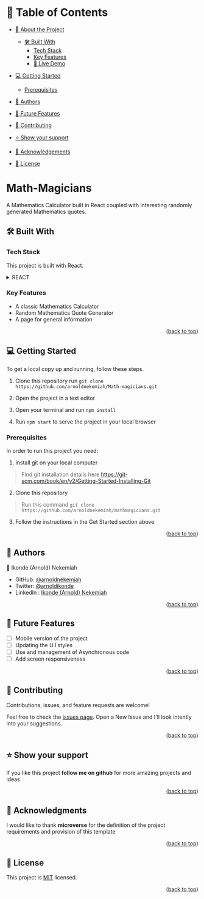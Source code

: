
# 📗 Table of Contents

- [📖 About the Project](#about-project)
  - [🛠 Built With](#built-with)
    - [Tech Stack](#tech-stack)
    - [Key Features](#key-features)
    - [🚀 Live Demo](#live-demo)

- [💻 Getting Started](#getting-started)
  - [Prerequisites](#Prerequisites)
- [👥 Authors](#authors)
- [🔭 Future Features](#future-features)
- [🤝 Contributing](#contributing)
- [⭐️ Show your support](#support)
- [🙏 Acknowledgements](#acknowledgements)
- [📝 License](#license)


# Math-Magicians
A Mathematics Calculator built in React coupled with interesting randomly generated Mathematics quotes.

## 🛠 Built With <a name="built-with"></a>

### Tech Stack <a name="tech-stack"></a>

This project is built with React.

<details>
  <summary>REACT</summary>
  <ul>
    <li><a href="https://reactjs.org/">React.js</a></li>
  </ul>
</details>

### Key Features <a name="key-features"></a>
- A classic Mathematics Calculator
- Random Mathematics Quote Generator
- A page for general information

<p align="right">(<a href="#readme-top">back to top</a>)</p>


## 💻 Getting Started <a name="getting-started"></a>
To get a local copy up and running, follow these steps.
1. Clone this repository
   run
   `git clone https://github.com/arnoldnekemiah/Math-magicians.git`

2. Open the project in a text editor
3. Open your terminal and run `npm install`
4. Run `npm start` to serve the project in your local browser

### Prerequisites

In order to run this project you need:

1. Install git on your local computer
> Find git installation details here https://git-scm.com/book/en/v2/Getting-Started-Installing-Git

2. Clone this repository
> Run this command `git clone https://github.com/arnoldnekemiah/mathmagicians.git`

3. Follow the instructions in the Get Started section above
<p align="right">(<a href="#readme-top">back to top</a>)</p>


## 👥 Authors <a name="authors"></a>
👤 Ikonde (Arnold) Nekemiah

- GitHub: [@arnoldnekemiah](https://github.com/arnoldnekemiah)
- Twitter: [@arnoldikonde](https://twitter.com/arnoldikonde)
- LinkedIn : [Ikonde (Arnold) Nekemiah](https://www.linkedin.com/in/ikonde-nekemiah-b050621ab/)

<p align="right">(<a href="#readme-top">back to top</a>)</p>


## 🔭 Future Features <a name="future-features"></a>

- [ ] Mobile version of the project
- [ ] Updating the U.I styles
- [ ] Use and management of Asynchronous code
- [ ] Add screen responsiveness

<p align="right">(<a href="#readme-top">back to top</a>)</p>


## 🤝 Contributing <a name="contributing"></a>

Contributions, issues, and feature requests are welcome!

Feel free to check the [issues page](https://github.com/arnoldnekemiah/Math-magicians/issues/). Open a New Issue and I'll look intently into your suggestions.

<p align="right">(<a href="#readme-top">back to top</a>)</p>


## ⭐️ Show your support <a name="support"></a>

If you like this project **follow me on github** for more amazing projects
and ideas

<p align="right">(<a href="#readme-top">back to top</a>)</p>


## 🙏 Acknowledgments <a name="acknowledgements"></a>

I would like to thank **microverse** for the definition of the project requirements and provision of this template

<p align="right">(<a href="#readme-top">back to top</a>)</p>


## 📝 License <a name="license"></a>

This project is [MIT](./LICENSE) licensed.


<p align="right">(<a href="#readme-top">back to top</a>)</p>
